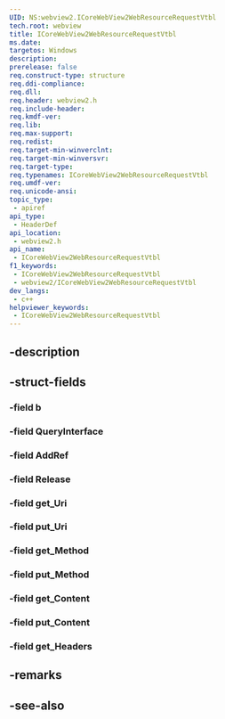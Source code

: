 ```yaml
---
UID: NS:webview2.ICoreWebView2WebResourceRequestVtbl
tech.root: webview
title: ICoreWebView2WebResourceRequestVtbl
ms.date: 
targetos: Windows
description: 
prerelease: false
req.construct-type: structure
req.ddi-compliance: 
req.dll: 
req.header: webview2.h
req.include-header: 
req.kmdf-ver: 
req.lib: 
req.max-support: 
req.redist: 
req.target-min-winverclnt: 
req.target-min-winversvr: 
req.target-type: 
req.typenames: ICoreWebView2WebResourceRequestVtbl
req.umdf-ver: 
req.unicode-ansi: 
topic_type:
 - apiref
api_type:
 - HeaderDef
api_location:
 - webview2.h
api_name:
 - ICoreWebView2WebResourceRequestVtbl
f1_keywords:
 - ICoreWebView2WebResourceRequestVtbl
 - webview2/ICoreWebView2WebResourceRequestVtbl
dev_langs:
 - c++
helpviewer_keywords:
 - ICoreWebView2WebResourceRequestVtbl
---
```


## -description

## -struct-fields

### -field b

### -field QueryInterface

### -field AddRef

### -field Release

### -field get_Uri

### -field put_Uri

### -field get_Method

### -field put_Method

### -field get_Content

### -field put_Content

### -field get_Headers

## -remarks

## -see-also

